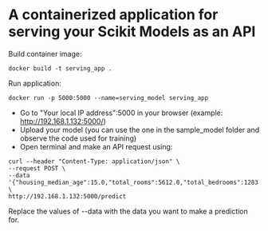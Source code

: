 # A containerized application for serving your Scikit Models as an API

Build container image:
```
docker build -t serving_app .
```

Run application:
```
docker run -p 5000:5000 --name=serving_model serving_app
```

- Go to "Your local IP address":5000 in your browser (example: http://192.168.1.132:5000/)
- Upload your model (you can use the one in the sample_model folder and observe the code used for training)
- Open terminal and make an API request using:

```
curl --header "Content-Type: application/json" \
--request POST \
--data '{"housing_median_age":15.0,"total_rooms":5612.0,"total_bedrooms":1283.0,"population":1015.0,"households":472.0,"median_income":1.4936}' \
http://192.168.1.132:5000/predict
```

Replace the values of --data with the data you want to make a prediction for.
